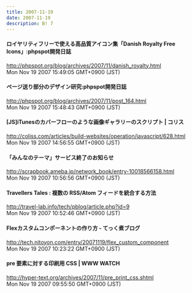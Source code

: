 ```yaml
---
title: 2007-11-19
date: 2007-11-19
description: B! 7
---
```


#### ロイヤリティフリーで使える高品質アイコン集「Danish Royalty Free Icons」:phpspot開発日誌
http://phpspot.org/blog/archives/2007/11/danish_royalty.html<br>
Mon Nov 19 2007 15:49:05 GMT+0900 (JST)<br>


#### ページ送り部分のデザイン研究:phpspot開発日誌
http://phpspot.org/blog/archives/2007/11/post_164.html<br>
Mon Nov 19 2007 15:48:43 GMT+0900 (JST)<br>


####   [JS]iTunesのカバーフローのような画像ギャラリーのスクリプト | コリス
http://coliss.com/articles/build-websites/operation/javascript/628.html<br>
Mon Nov 19 2007 14:56:55 GMT+0900 (JST)<br>


#### 「みんなのテーマ」サービス終了のお知らせ
http://scrapbook.ameba.jp/network_book/entry-10018566158.html<br>
Mon Nov 19 2007 10:56:56 GMT+0900 (JST)<br>


#### Travellers Tales : 複数の RSS/Atom フィードを統合する方法
http://travel-lab.info/tech/pblog/article.php?id=9<br>
Mon Nov 19 2007 10:52:46 GMT+0900 (JST)<br>


#### Flexカスタムコンポーネントの作り方 - てっく煮ブログ
http://tech.nitoyon.com/entry/20071119/flex_custom_component<br>
Mon Nov 19 2007 10:23:22 GMT+0900 (JST)<br>


#### pre 要素に対する印刷用 CSS | WWW WATCH
http://hyper-text.org/archives/2007/11/pre_print_css.shtml<br>
Mon Nov 19 2007 09:55:50 GMT+0900 (JST)<br>


